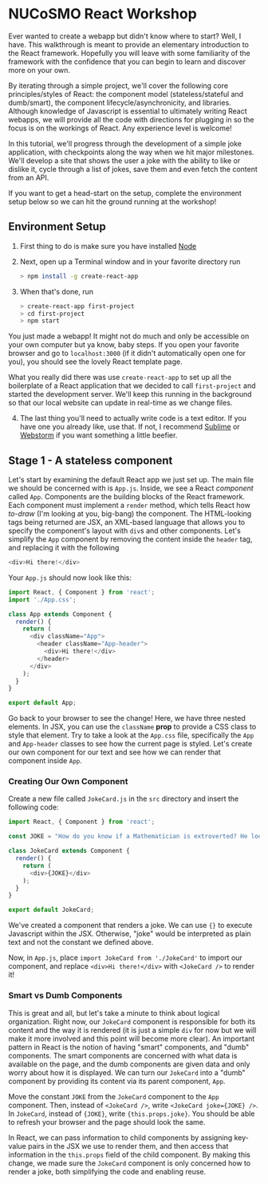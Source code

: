 # NUCoSMO React Workshop
Ever wanted to create a webapp but didn't know where to start? Well, I have. This walkthrough is meant to provide an elementary introduction to the React framework. Hopefully you will leave with some familiarity of the framework with the confidence that you can begin to learn and discover more on your own. 

By iterating through a simple project, we'll cover the following core principles/styles of React: the component model (stateless/stateful and dumb/smart), the component lifecycle/asynchronicity, and libraries. Although knowledge of Javascript is essential to ultimately writing React webapps, we will provide all the code with directions for plugging in so the focus is on the workings of React. Any experience level is welcome!

In this tutorial, we'll progress through the development of a simple joke application, with checkpoints along the way when we hit major milestones. We'll develop a site that shows the user a joke with the ability to like or dislike it, cycle through a list of jokes, save them and even fetch the content from an API.

If you want to get a head-start on the setup, complete the environment setup below so we can hit the ground running at the workshop!

## Environment Setup
1. First thing to do is make sure you have installed [Node](https://nodejs.org/en/download/)
2. Next, open up a Terminal window and in your favorite directory run

    ```bash
    > npm install -g create-react-app
    ```

3. When that's done, run

    ```bash
    > create-react-app first-project
    > cd first-project
    > npm start
    ```

You just made a webapp! It might not do much and only be accessible on your own computer but ya know, baby steps. If you open your favorite browser and go to `localhost:3000` (if it didn't automatically open one for you), you should see the lovely React template page.

What you really did there was use `create-react-app` to set up all the boilerplate of a React application that we decided to call `first-project` and started the development server. We'll keep this running in the background so that our local website can update in real-time as we change files.

4. The last thing you'll need to actually write code is a text editor. If you have one you already like, use that. If not, I recommend [Sublime](https://www.sublimetext.com/3) or [Webstorm](https://www.jetbrains.com/webstorm/download) if you want something a little beefier.

## Stage 1 - A stateless component
Let's start by examining the default React app we just set up. The main file we should be concerned with is `App.js`. Inside, we see a React _component_ called `App`. Components are the building blocks of the React framework. Each component must implement a `render` method, which tells React how _to-draw_ (I'm looking at you, big-bang) the component. The HTML-looking tags being returned are JSX, an XML-based language that allows you to specify the component's layout with `div`s and other components. Let's simplify the `App` component by removing the content inside the `header` tag, and replacing it with the following

```javascript
<div>Hi there!</div>
```

Your `App.js` should now look like this:

```javascript
import React, { Component } from 'react';
import './App.css';

class App extends Component {
  render() {
    return (
      <div className="App">
        <header className="App-header">
          <div>Hi there!</div>
        </header>
      </div>
    );
  }
}

export default App;
```

Go back to your browser to see the change! Here, we have three nested elements. In JSX, you can use the `className` **prop** to provide a CSS class to style that element. Try to take a look at the `App.css` file, specifically the `App` and `App-header` classes to see how the current page is styled. Let's create our own component for our text and see how we can render that component inside `App`.

### Creating Our Own Component

Create a new file called `JokeCard.js` in the `src` directory and insert the following code:

```javascript
import React, { Component } from 'react';

const JOKE = "How do you know if a Mathematician is extroverted? He looks at your shoes!"

class JokeCard extends Component {
  render() {
    return (
      <div>{JOKE}</div>
    );
  }
}

export default JokeCard;
```

We've created a component that renders a joke. We can use `{}` to execute Javascript within the JSX. Otherwise, "joke" would be interpreted as plain text and not the constant we defined above.

Now, in `App.js`, place `import JokeCard from './JokeCard'` to import our component, and replace `<div>Hi there!</div>` with `<JokeCard />` to render it!

### Smart vs Dumb Components

This is great and all, but let's take a minute to think about logical organization. Right now, our `JokeCard` component is responsible for both its content and the way it is rendered (it is just a simple `div` for now but we will make it more involved and this point will become more clear). An important pattern in React is the notion of having "smart" components, and "dumb" components. The smart components are concerned with what data is available on the page, and the dumb components are given data and only worry about how it is displayed. We can turn our `JokeCard` into a "dumb" component by providing its content via its parent component, `App`.

Move the constant `JOKE` from the `JokeCard` component to the `App` component. Then, instead of `<JokeCard />`, write `<JokeCard joke={JOKE} />`. In `JokeCard`, instead of `{JOKE}`, write `{this.props.joke}`. You should be able to refresh your browser and the page should look the same.

In React, we can pass information to child components by assigning key-value pairs in the JSX we use to render them, and then access that information in the `this.props` field of the child component. By making this change, we made sure the `JokeCard` component is only concerned how to render a joke, both simplifying the code and enabling reuse.













